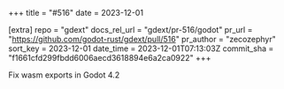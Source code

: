 +++
title = "#516"
date = 2023-12-01

[extra]
repo = "gdext"
docs_rel_url = "gdext/pr-516/godot"
pr_url = "https://github.com/godot-rust/gdext/pull/516"
pr_author = "zecozephyr"
sort_key = 2023-12-01
date_time = 2023-12-01T07:13:03Z
commit_sha = "f1661cfd299fbdd6006aecd3618894e6a2ca0922"
+++

Fix wasm exports in Godot 4.2
